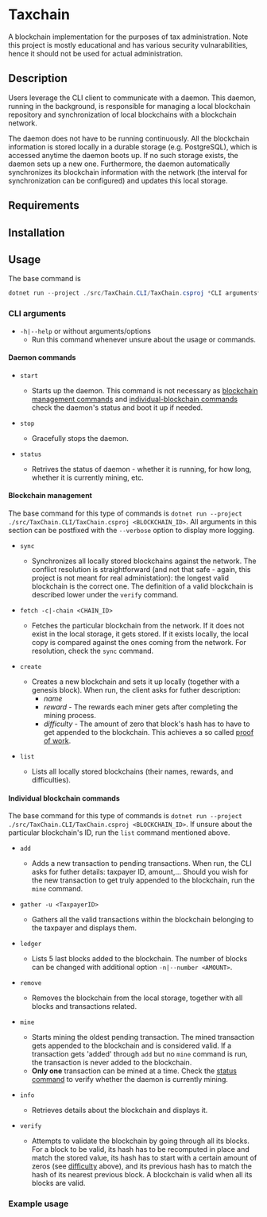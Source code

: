 # Taxchain

A blockchain implementation for the purposes of tax administration. Note this project is mostly educational and has various security vulnarabilities, hence it should not be used for actual administration.

## Description

Users leverage the CLI client to communicate with a daemon. This daemon, running in the background, is responsible for managing a local blockchain repository and synchronization of local blockchains with a blockchain network.

The daemon does not have to be running continuously. All the blockchain information is stored locally in a durable storage (e.g. PostgreSQL), which is accessed anytime the daemon boots up. If no such storage exists, the daemon sets up a new one. Furthermore, the daemon automatically synchronizes its blockchain information with the network (the interval for synchronization can be configured) and updates this local storage.

## Requirements

## Installation

## Usage

The base command is
```cs
dotnet run --project ./src/TaxChain.CLI/TaxChain.csproj *CLI arguments*
```

### CLI arguments

- `-h|--help` or without arguments/options
    - Run this command whenever unsure about the usage or commands.

#### Daemon commands

- `start`
    - Starts up the daemon. This command is not necessary as [blockchain management commands](#blockchain-management) and [individual-blockchain commands](#individual-blockchain-commands) check the daemon's status and boot it up if needed.

- `stop`
    - Gracefully stops the daemon. 

- `status`
    - Retrives the status of daemon - whether it is running, for how long, whether it is currently mining, etc.

#### Blockchain management
The base command for this type of commands is `dotnet run --project ./src/TaxChain.CLI/TaxChain.csproj <BLOCKCHAIN_ID>`. All arguments in this section can be postfixed with the `--verbose` option to display more logging.

- `sync`
    - Synchronizes all locally stored blockchains against the network. The conflict resolution is straightforward (and not that safe - again, this project is not meant for real administation): the longest valid blockchain is the correct one. The definition of a valid blockchain is described lower under the `verify` command.

- `fetch -c|-chain <CHAIN_ID>`
    - Fetches the particular blockchain from the network. If it does not exist in the local storage, it gets stored. If it exists locally, the local copy is compared against the ones coming from the network. For resolution, check the `sync` command.

- `create`
    - Creates a new blockchain and sets it up locally (together with a genesis block). When run, the client asks for futher description:
        - *name*
        - *reward* - The rewards each miner gets after completing the mining process.
        - *difficulty* - The amount of zero that block's hash has to have to get appended to the blockchain. This achieves a so called [proof of work](https://en.wikipedia.org/wiki/Proof_of_work).

- `list`
    - Lists all locally stored blockchains (their names, rewards, and difficulties).

#### Individual blockchain commands

The base command for this type of commands is `dotnet run --project ./src/TaxChain.CLI/TaxChain.csproj <BLOCKCHAIN_ID>`. If unsure about the particular blockchain's ID, run the `list` command mentioned above.

- `add`
    - Adds a new transaction to pending transactions. When run, the CLI asks for futher details: taxpayer ID, amount,... Should you wish for the new transaction to get truly appended to the blockchain, run the `mine` command. 

- `gather -u <TaxpayerID>`
    - Gathers all the valid transactions within the blockchain belonging to the taxpayer and displays them.

- `ledger`
    - Lists 5 last blocks added to the blockchain. The number of blocks can be changed with additional option `-n|--number <AMOUNT>`.

- `remove`
    - Removes the blockchain from the local storage, together with all blocks and transactions related.

- `mine`
    - Starts mining the oldest pending transaction. The mined transaction gets appended to the blockchain and is considered valid. If a transaction gets 'added' through `add` but no `mine` command is run, the transaction is never added to the blockchain.
    - **Only one** transaction can be mined at a time. Check the [status command](#daemon-commands) to verify whether the daemon is currently mining.

- `info`
    - Retrieves details about the blockchain and displays it.

- `verify`
    - Attempts to validate the blockchain by going through all its blocks. For a block to be valid, its hash has to be recomputed in place and match the stored value, its hash has to start with a certain amount of zeros (see [difficulty]() above), and its previous hash has to match the hash of its nearest previous block.
    A blockchain is valid when all its blocks are valid.


### Example usage

